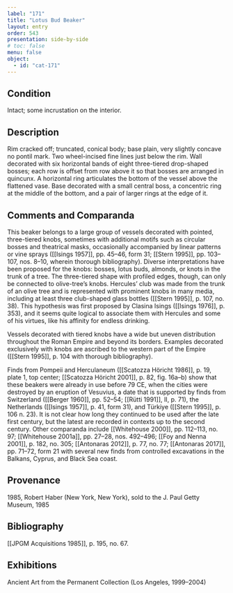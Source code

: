 ```yaml
---
label: "171"
title: "Lotus Bud Beaker"
layout: entry
order: 543
presentation: side-by-side
# toc: false
menu: false
object:
  - id: "cat-171"
---
```


## Condition

Intact; some incrustation on the interior.

## Description

Rim cracked off; truncated, conical body; base plain, very slightly concave no pontil mark. Two wheel-incised fine lines just below the rim. Wall decorated with six horizontal bands of eight three-tiered drop-shaped bosses; each row is offset from row above it so that bosses are arranged in quincunx. A horizontal ring articulates the bottom of the vessel above the flattened vase. Base decorated with a small central boss, a concentric ring at the middle of the bottom, and a pair of larger rings at the edge of it.

## Comments and Comparanda

This beaker belongs to a large group of vessels decorated with pointed, three-tiered knobs, sometimes with additional motifs such as circular bosses and theatrical masks, occasionally accompanied by linear patterns or vine sprays ([[Isings 1957]], pp. 45–46, form 31; [[Stern 1995]], pp. 103–107, nos. 8–10, wherein thorough bibliography). Diverse interpretations have been proposed for the knobs: bosses, lotus buds, almonds, or knots in the trunk of a tree. The three-tiered shape with profiled edges, though, can only be connected to olive-tree’s knobs. Hercules’ club was made from the trunk of an olive tree and is represented with prominent knobs in many media, including at least three club-shaped glass bottles ([[Stern 1995]], p. 107, no. 38). This hypothesis was first proposed by Clasina Isings ([[Isings 1976]], p. 353), and it seems quite logical to associate them with Hercules and some of his virtues, like his affinity for endless drinking.

Vessels decorated with tiered knobs have a wide but uneven distribution throughout the Roman Empire and beyond its borders. Examples decorated exclusively with knobs are ascribed to the western part of the Empire ([[Stern 1995]], p. 104 with thorough bibliography).

Finds from Pompeii and Herculaneum ([[Scatozza Höricht 1986]], p. 19, plate 1, top center; [[Scatozza Höricht 2001]], p. 82, fig. 16a–b) show that these beakers were already in use before 79 CE, when the cities were destroyed by an eruption of Vesuvius, a date that is supported by finds from Switzerland ([[Berger 1960]], pp. 52–54; [[Rütti 1991]], II, p. 71), the Netherlands ([[Isings 1957]], p. 41, form 31), and Türkiye ([[Stern 1995]], p. 106 n. 23). It is not clear how long they continued to be used after the late first century, but the latest are recorded in contexts up to the second century. Other comparanda include [[Whitehouse 2000]], pp. 112–113, no. 97; [[Whitehouse 2001a]], pp. 27–28, nos. 492–496; [[Foy and Nenna 2001]], p. 182, no. 305; [[Antonaras 2012]], p. 77, no. 77; [[Antonaras 2017]], pp. 71–72, form 21 with several new finds from controlled excavations in the Balkans, Cyprus, and Black Sea coast.

## Provenance

1985, Robert Haber (New York, New York), sold to the J. Paul Getty Museum, 1985

## Bibliography

[[JPGM Acquisitions 1985]], p. 195, no. 67.

## Exhibitions

Ancient Art from the Permanent Collection (Los Angeles, 1999–2004)